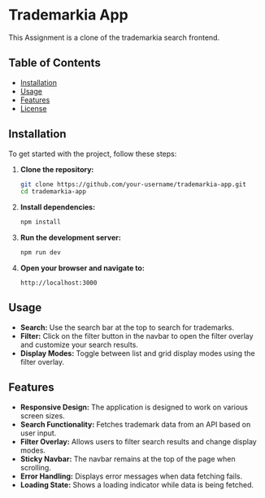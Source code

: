 # Trademarkia App

This Assignment is a clone of the trademarkia search frontend.

## Table of Contents

- [Installation](#installation)
- [Usage](#usage)
- [Features](#features)
- [License](#license)

## Installation

To get started with the project, follow these steps:

1. **Clone the repository:**
    ```bash
    git clone https://github.com/your-username/trademarkia-app.git
    cd trademarkia-app
    ```

2. **Install dependencies:**
    ```bash
    npm install
    ```

3. **Run the development server:**
    ```bash
    npm run dev
    ```

4. **Open your browser and navigate to:**
    ```
    http://localhost:3000
    ```

## Usage

- **Search:** Use the search bar at the top to search for trademarks.
- **Filter:** Click on the filter button in the navbar to open the filter overlay and customize your search results.
- **Display Modes:** Toggle between list and grid display modes using the filter overlay.

## Features

- **Responsive Design:** The application is designed to work on various screen sizes.
- **Search Functionality:** Fetches trademark data from an API based on user input.
- **Filter Overlay:** Allows users to filter search results and change display modes.
- **Sticky Navbar:** The navbar remains at the top of the page when scrolling.
- **Error Handling:** Displays error messages when data fetching fails.
- **Loading State:** Shows a loading indicator while data is being fetched.
